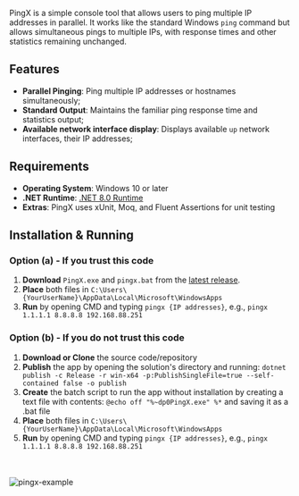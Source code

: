 PingX is a simple console tool that allows users to ping multiple IP addresses in parallel. 
It works like the standard Windows `ping` command but allows simultaneous pings to multiple IPs, with response times and other statistics remaining unchanged.


## Features

- **Parallel Pinging**: Ping multiple IP addresses or hostnames simultaneously;
- **Standard Output**: Maintains the familiar ping response time and statistics output;
- **Available network interface display**: Displays available `up` network interfaces, their IP addresses;

## Requirements
- **Operating System**: Windows 10 or later
- **.NET Runtime**: [.NET 8.0 Runtime](https://dotnet.microsoft.com/download/dotnet/8.0/runtime)
- **Extras**: PingX uses xUnit, Moq, and Fluent Assertions for unit testing

## Installation & Running

### Option (a) - If you trust this code
1. **Download** `PingX.exe` and `pingx.bat` from the [latest release](https://github.com/YourUsername/PingX/releases).
2. **Place** both files in `C:\Users\{YourUserName}\AppData\Local\Microsoft\WindowsApps`
3. **Run** by opening CMD and typing `pingx {IP addresses}`, e.g., `pingx 1.1.1.1 8.8.8.8 192.168.88.251`

### Option (b) - If you do not trust this code
1. **Download or Clone** the source code/repository
2. **Publish** the app by opening the solution's directory and running: `dotnet publish -c Release -r win-x64 -p:PublishSingleFile=true --self-contained false -o publish`
3. **Create** the batch script to run the app without installation by creating a text file with contents: `@echo off "%~dp0PingX.exe" %*` and saving it as a .bat file
4. **Place** both files in `C:\Users\{YourUserName}\AppData\Local\Microsoft\WindowsApps`
5. **Run** by opening CMD and typing `pingx {IP addresses}`, e.g., `pingx 1.1.1.1 8.8.8.8 192.168.88.251`

<br><br>
![pingx-example](https://github.com/user-attachments/assets/91ff4670-9f70-4650-8087-ae3e5f2dc8ea)


